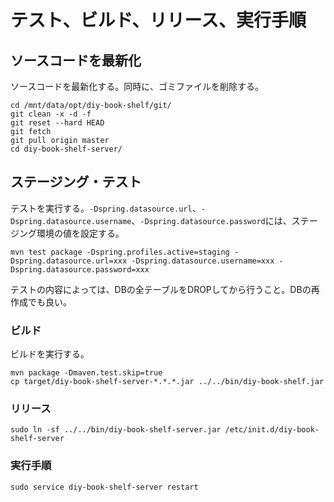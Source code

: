 # テスト、ビルド、リリース、実行手順

## ソースコードを最新化

ソースコードを最新化する。同時に、ゴミファイルを削除する。

```
cd /mnt/data/opt/diy-book-shelf/git/
git clean -x -d -f
git reset --hard HEAD
git fetch
git pull origin master
cd diy-book-shelf-server/
```

## ステージング・テスト

テストを実行する。`-Dspring.datasource.url`、`-Dspring.datasource.username`、`-Dspring.datasource.password`には、ステージング環境の値を設定する。

```
mvn test package -Dspring.profiles.active=staging -Dspring.datasource.url=xxx -Dspring.datasource.username=xxx -Dspring.datasource.password=xxx
```

テストの内容によっては、DBの全テーブルをDROPしてから行うこと。DBの再作成でも良い。

### ビルド

ビルドを実行する。

```
mvn package -Dmaven.test.skip=true
cp target/diy-book-shelf-server-*.*.*.jar ../../bin/diy-book-shelf.jar
```

### リリース

```
sudo ln -sf ../../bin/diy-book-shelf-server.jar /etc/init.d/diy-book-shelf-server
```

### 実行手順

```
sudo service diy-book-shelf-server restart
```
